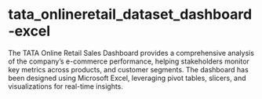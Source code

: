 # tata_onlineretail_dataset_dashboard-excel
The TATA Online Retail Sales Dashboard provides a comprehensive analysis of the company’s e-commerce performance, helping stakeholders monitor key metrics across products, and customer segments. The dashboard has been designed using Microsoft Excel, leveraging pivot tables, slicers, and visualizations for real-time insights.
